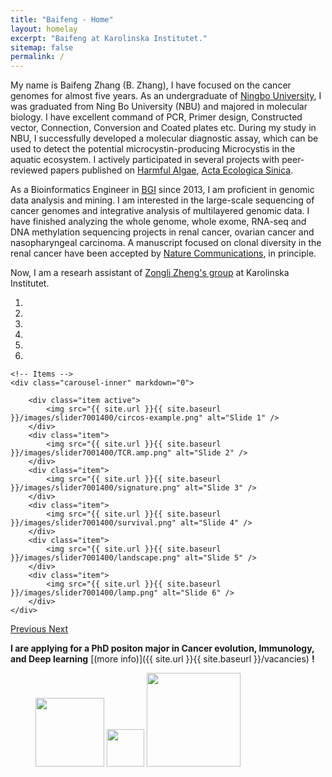 ```yaml
---
title: "Baifeng - Home"
layout: homelay
excerpt: "Baifeng at Karolinska Institutet."
sitemap: false
permalink: /
---
```


My name is Baifeng Zhang (B. Zhang), I have focused on the cancer genomes for almost five years. As an undergraduate of [Ningbo University](http://iso.nbu.edu.cn), I was graduated from Ning Bo University (NBU) and majored in molecular biology. I have excellent command of PCR, Primer design, Constructed vector, Connection, Conversion and Coated plates etc. During my study in NBU, I successfully developed a molecular diagnostic assay, which can be used to detect the potential microcystin-producing Microcystis in the aquatic ecosystem. I actively participated in several projects with peer-reviewed papers published on [Harmful Algae](https://doi.org/10.1016/j.hal.2014.04.018), [Acta Ecologica Sinica](https://doi.org/10.5846/stxb201308112059).

As a Bioinformatics Engineer in [BGI](https://www.bgi.com/global/) since 2013, I am proficient in genomic data analysis and mining. I am interested in the large-scale sequencing of cancer genomes and integrative analysis of multilayered genomic data. I have finished analyzing the whole genome, whole exome, RNA-seq and DNA methylation sequencing projects in renal cancer, ovarian cancer and nasopharyngeal carcinoma. A manuscript focused on clonal diversity in the renal cancer have been accepted by [Nature Communications](http://zhangbaifeng.github.io/publications/), in principle.

Now, I am a researh assistant of [Zongli Zheng's group](https://ki.se/en/research/zongli-zheng) at Karolinska Institutet.

<div markdown="0" id="carousel" class="carousel slide" data-ride="carousel" data-interval="5000" data-pause="hover" >
    <!-- Menu -->
    <ol class="carousel-indicators">
        <li data-target="#carousel" data-slide-to="0" class="active"></li>
        <li data-target="#carousel" data-slide-to="1"></li>
        <li data-target="#carousel" data-slide-to="2"></li>
        <li data-target="#carousel" data-slide-to="3"></li>
        <li data-target="#carousel" data-slide-to="4"></li>
        <li data-target="#carousel" data-slide-to="5"></li>
    </ol>

    <!-- Items -->
    <div class="carousel-inner" markdown="0">

        <div class="item active">
            <img src="{{ site.url }}{{ site.baseurl }}/images/slider7001400/circos-example.png" alt="Slide 1" />
        </div>
        <div class="item">
            <img src="{{ site.url }}{{ site.baseurl }}/images/slider7001400/TCR.amp.png" alt="Slide 2" />
        </div>
        <div class="item">
            <img src="{{ site.url }}{{ site.baseurl }}/images/slider7001400/signature.png" alt="Slide 3" />
        </div>
        <div class="item">
            <img src="{{ site.url }}{{ site.baseurl }}/images/slider7001400/survival.png" alt="Slide 4" />
        </div>
        <div class="item">
            <img src="{{ site.url }}{{ site.baseurl }}/images/slider7001400/landscape.png" alt="Slide 5" />
        </div>
        <div class="item">
            <img src="{{ site.url }}{{ site.baseurl }}/images/slider7001400/lamp.png" alt="Slide 6" />
        </div>
    </div> 
  <a class="left carousel-control" href="#carousel" role="button" data-slide="prev">
    <span class="glyphicon glyphicon-chevron-left" aria-hidden="true"></span>
    <span class="sr-only">Previous</span>
  </a>
  <a class="right carousel-control" href="#carousel" role="button" data-slide="next">
    <span class="glyphicon glyphicon-chevron-right" aria-hidden="true"></span>
    <span class="sr-only">Next</span>
  </a>
</div>

 **I are applying for a PhD positon major in Cancer evolution, Immunology, and Deep learning** [(more info)]({{ site.url }}{{ site.baseurl }}/vacancies) **!**
 

<figure class="fourth">
    
  <img src="{{ site.url }}{{ site.baseurl }}/images/logopic/BGI_Logo.png" style="width: 110px">
  <img src="{{ site.url }}{{ site.baseurl }}/images/logopic/MWLC_Logo.JPG" style="width: 60px">
  <img src="{{ site.url }}{{ site.baseurl }}/images/logopic/NBU_Logo.jpg" style="width: 150px">
  
</figure>







